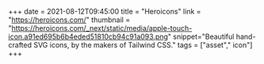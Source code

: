 +++
date = 2021-08-12T09:45:00
title = "Heroicons"
link = "https://heroicons.com/"
thumbnail = "https://heroicons.com/_next/static/media/apple-touch-icon.a91ed695b6b4eded51810cb94c91a093.png"
snippet="Beautiful hand-crafted SVG icons, by the makers of Tailwind CSS."
tags = ["asset"," icon"]
+++
